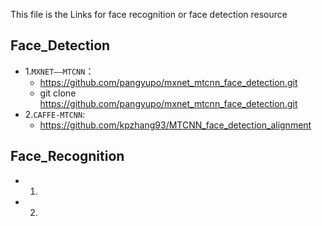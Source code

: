 This file is the Links for face recognition or face detection resource

Face_Detection
-----------
* 1.`MXNET——MTCNN`：
  * https://github.com/pangyupo/mxnet_mtcnn_face_detection.git
  * git clone https://github.com/pangyupo/mxnet_mtcnn_face_detection.git
* 2.`CAFFE-MTCNN`:
  * https://github.com/kpzhang93/MTCNN_face_detection_alignment
  
Face_Recognition 
--------------
* 1.
* 2.
